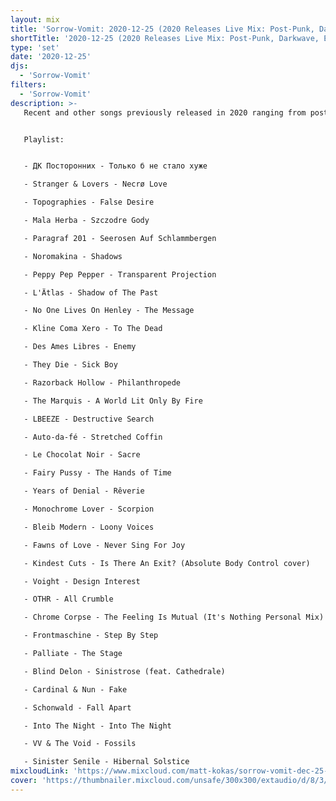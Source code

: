 ```yaml
---
layout: mix
title: 'Sorrow-Vomit: 2020-12-25 (2020 Releases Live Mix: Post-Punk, Darkwave, EBM, Cold Wave, Synth, Goth)'
shortTitle: '2020-12-25 (2020 Releases Live Mix: Post-Punk, Darkwave, EBM, Cold Wave, Synth, Goth)'
type: 'set'
date: '2020-12-25'
djs:
  - 'Sorrow-Vomit'
filters:
  - 'Sorrow-Vomit'
description: >-
   Recent and other songs previously released in 2020 ranging from post-punk, darkwave, ebm, goth, cold wave, minimal synth, dark techno, etc. Sorry, not sorry, but no Holiday tunes. Recorded live.


   Playlist:


   - ДК Посторонних - Только б не стало хуже

   - Stranger & Lovers - Necrø Love

   - Topographies - False Desire

   - Mala Herba - Szczodre Gody

   - Paragraf 201 - Seerosen Auf Schlammbergen

   - Noromakina - Shadows

   - Peppy Pep Pepper - Transparent Projection

   - L'Ätlas - Shadow of The Past

   - No One Lives On Henley - The Message

   - Kline Coma Xero - To The Dead

   - Des Ames Libres - Enemy

   - They Die - Sick Boy

   - Razorback Hollow - Philanthropede

   - The Marquis - A World Lit Only By Fire

   - LBEEZE - Destructive Search

   - Auto-da-fé - Stretched Coffin

   - Le Chocolat Noir - Sacre

   - Fairy Pussy - The Hands of Time

   - Years of Denial - Rêverie

   - Monochrome Lover - Scorpion

   - Bleib Modern - Loony Voices

   - Fawns of Love - Never Sing For Joy

   - Kindest Cuts - Is There An Exit? (Absolute Body Control cover)

   - Voight - Design Interest

   - OTHR - All Crumble

   - Chrome Corpse - The Feeling Is Mutual (It's Nothing Personal Mix)

   - Frontmaschine - Step By Step

   - Palliate - The Stage

   - Blind Delon - Sinistrose (feat. Cathedrale)

   - Cardinal & Nun - Fake

   - Schonwald - Fall Apart

   - Into The Night - Into The Night

   - VV & The Void - Fossils

   - Sinister Senile - Hibernal Solstice
mixcloudLink: 'https://www.mixcloud.com/matt-kokas/sorrow-vomit-dec-25-2020-2020-releases'
cover: 'https://thumbnailer.mixcloud.com/unsafe/300x300/extaudio/d/8/3/5/3c88-4b94-4499-bdfe-6d7acb14dd80'
---
```

